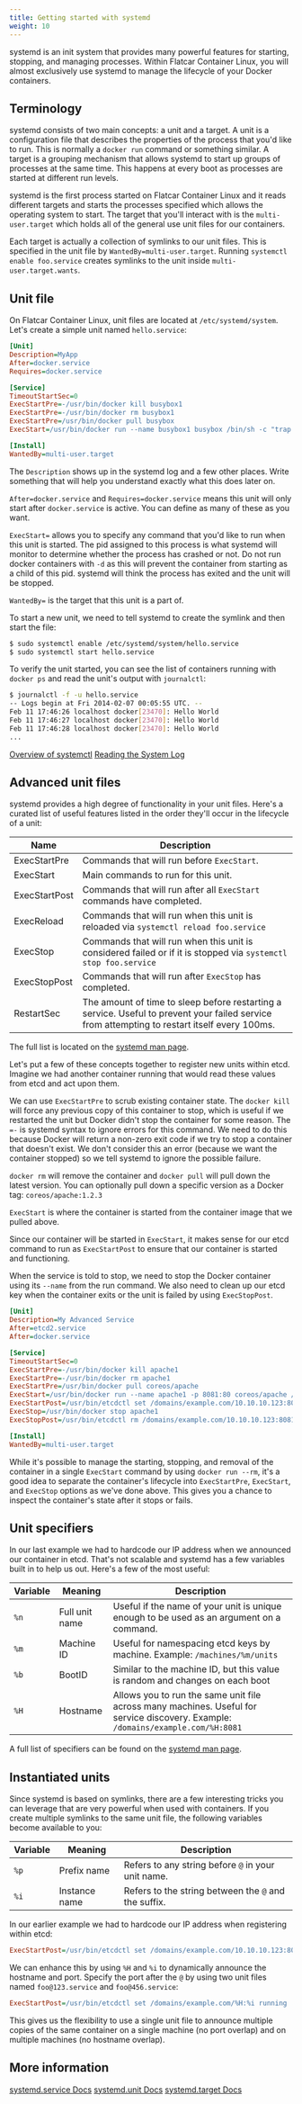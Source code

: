 ```yaml
---
title: Getting started with systemd
weight: 10
---
```


systemd is an init system that provides many powerful features for starting, stopping, and managing processes. Within Flatcar Container Linux, you will almost exclusively use systemd to manage the lifecycle of your Docker containers.

## Terminology

systemd consists of two main concepts: a unit and a target. A unit is a configuration file that describes the properties of the process that you'd like to run. This is normally a `docker run` command or something similar. A target is a grouping mechanism that allows systemd to start up groups of processes at the same time. This happens at every boot as processes are started at different run levels.

systemd is the first process started on Flatcar Container Linux and it reads different targets and starts the processes specified which allows the operating system to start. The target that you'll interact with is the `multi-user.target` which holds all of the general use unit files for our containers.

Each target is actually a collection of symlinks to our unit files. This is specified in the unit file by `WantedBy=multi-user.target`. Running `systemctl enable foo.service` creates symlinks to the unit inside `multi-user.target.wants`.

## Unit file

On Flatcar Container Linux, unit files are located at `/etc/systemd/system`. Let's create a simple unit named `hello.service`:

```ini
[Unit]
Description=MyApp
After=docker.service
Requires=docker.service

[Service]
TimeoutStartSec=0
ExecStartPre=-/usr/bin/docker kill busybox1
ExecStartPre=-/usr/bin/docker rm busybox1
ExecStartPre=/usr/bin/docker pull busybox
ExecStart=/usr/bin/docker run --name busybox1 busybox /bin/sh -c "trap 'exit 0' INT TERM; while true; do echo Hello World; sleep 1; done"

[Install]
WantedBy=multi-user.target
```

The `Description` shows up in the systemd log and a few other places. Write something that will help you understand exactly what this does later on.

`After=docker.service` and `Requires=docker.service` means this unit will only start after `docker.service` is active. You can define as many of these as you want.

`ExecStart=` allows you to specify any command that you'd like to run when this unit is started. The pid assigned to this process is what systemd will monitor to determine whether the process has crashed or not. Do not run docker containers with `-d` as this will prevent the container from starting as a child of this pid. systemd will think the process has exited and the unit will be stopped.

`WantedBy=` is the target that this unit is a part of.

To start a new unit, we need to tell systemd to create the symlink and then start the file:

```sh
$ sudo systemctl enable /etc/systemd/system/hello.service
$ sudo systemctl start hello.service
```

To verify the unit started, you can see the list of containers running with `docker ps` and read the unit's output with `journalctl`:

```sh
$ journalctl -f -u hello.service
-- Logs begin at Fri 2014-02-07 00:05:55 UTC. --
Feb 11 17:46:26 localhost docker[23470]: Hello World
Feb 11 17:46:27 localhost docker[23470]: Hello World
Feb 11 17:46:28 localhost docker[23470]: Hello World
...
```

<a class="btn btn-default" href="overview-of-systemctl.md">Overview of systemctl</a>
<a class="btn btn-default" href="reading-the-system-log.md">Reading the System Log</a>

## Advanced unit files

systemd provides a high degree of functionality in your unit files. Here's a curated list of useful features listed in the order they'll occur in the lifecycle of a unit:

| Name    | Description |
|---------|-------------|
| ExecStartPre | Commands that will run before `ExecStart`. |
| ExecStart | Main commands to run for this unit. |
| ExecStartPost | Commands that will run after all `ExecStart` commands have completed. |
| ExecReload | Commands that will run when this unit is reloaded via `systemctl reload foo.service` |
| ExecStop | Commands that will run when this unit is considered failed or if it is stopped via `systemctl stop foo.service` |
| ExecStopPost | Commands that will run after `ExecStop` has completed. |
| RestartSec | The amount of time to sleep before restarting a service. Useful to prevent your failed service from attempting to restart itself every 100ms. |

The full list is located on the [systemd man page](http://www.freedesktop.org/software/systemd/man/systemd.service.html).

Let's put a few of these concepts together to register new units within etcd. Imagine we had another container running that would read these values from etcd and act upon them.

We can use `ExecStartPre` to scrub existing container state. The `docker kill` will force any previous copy of this container to stop, which is useful if we restarted the unit but Docker didn't stop the container for some reason. The `=-` is systemd syntax to ignore errors for this command. We need to do this because Docker will return a non-zero exit code if we try to stop a container that doesn't exist. We don't consider this an error (because we want the container stopped) so we tell systemd to ignore the possible failure.

`docker rm` will remove the container and `docker pull` will pull down the latest version. You can optionally pull down a specific version as a Docker tag: `coreos/apache:1.2.3`

`ExecStart` is where the container is started from the container image that we pulled above.

Since our container will be started in `ExecStart`, it makes sense for our etcd command to run as `ExecStartPost` to ensure that our container is started and functioning.

When the service is told to stop, we need to stop the Docker container using its `--name` from the run command. We also need to clean up our etcd key when the container exits or the unit is failed by using `ExecStopPost`.

```ini
[Unit]
Description=My Advanced Service
After=etcd2.service
After=docker.service

[Service]
TimeoutStartSec=0
ExecStartPre=-/usr/bin/docker kill apache1
ExecStartPre=-/usr/bin/docker rm apache1
ExecStartPre=/usr/bin/docker pull coreos/apache
ExecStart=/usr/bin/docker run --name apache1 -p 8081:80 coreos/apache /usr/sbin/apache2ctl -D FOREGROUND
ExecStartPost=/usr/bin/etcdctl set /domains/example.com/10.10.10.123:8081 running
ExecStop=/usr/bin/docker stop apache1
ExecStopPost=/usr/bin/etcdctl rm /domains/example.com/10.10.10.123:8081

[Install]
WantedBy=multi-user.target
```

While it's possible to manage the starting, stopping, and removal of the container in a single `ExecStart` command by using `docker run --rm`, it's a good idea to separate the container's lifecycle into `ExecStartPre`, `ExecStart`, and `ExecStop` options as we've done above. This gives you a chance to inspect the container's state after it stops or fails.

## Unit specifiers

In our last example we had to hardcode our IP address when we announced our container in etcd. That's not scalable and systemd has a few variables built in to help us out. Here's a few of the most useful:

| Variable | Meaning | Description |
|----------|---------|-------------|
| `%n` | Full unit name | Useful if the name of your unit is unique enough to be used as an argument on a command. |
| `%m` | Machine ID | Useful for namespacing etcd keys by machine. Example: `/machines/%m/units` |
| `%b` | BootID | Similar to the machine ID, but this value is random and changes on each boot |
| `%H` | Hostname | Allows you to run the same unit file across many machines. Useful for service discovery. Example: `/domains/example.com/%H:8081` |

A full list of specifiers can be found on the [systemd man page](http://www.freedesktop.org/software/systemd/man/systemd.unit.html#Specifiers).

## Instantiated units

Since systemd is based on symlinks, there are a few interesting tricks you can leverage that are very powerful when used with containers. If you create multiple symlinks to the same unit file, the following variables become available to you:

| Variable | Meaning | Description |
|----------|---------|-------------|
| `%p` | Prefix name | Refers to any string before `@` in your unit name. |
| `%i` | Instance name | Refers to the string between the `@` and the suffix. |

In our earlier example we had to hardcode our IP address when registering within etcd:

```ini
ExecStartPost=/usr/bin/etcdctl set /domains/example.com/10.10.10.123:8081 running
```

We can enhance this by using `%H` and `%i` to dynamically announce the hostname and port. Specify the port after the `@` by using two unit files named `foo@123.service` and `foo@456.service`:

```ini
ExecStartPost=/usr/bin/etcdctl set /domains/example.com/%H:%i running
```

This gives us the flexibility to use a single unit file to announce multiple copies of the same container on a single machine (no port overlap) and on multiple machines (no hostname overlap).

## More information

<a class="btn btn-default" href="http://www.freedesktop.org/software/systemd/man/systemd.service.html">systemd.service Docs</a>
<a class="btn btn-default" href="http://www.freedesktop.org/software/systemd/man/systemd.unit.html">systemd.unit Docs</a>
<a class="btn btn-default" href="http://www.freedesktop.org/software/systemd/man/systemd.target.html">systemd.target Docs</a>
